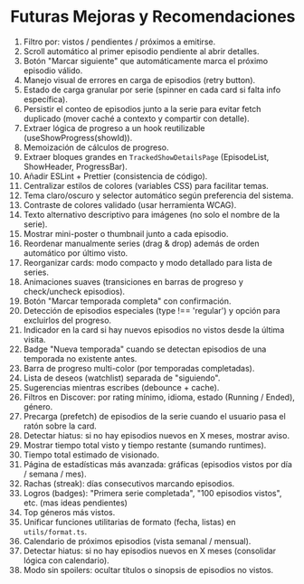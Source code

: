 # Futuras Mejoras y Recomendaciones

1. Filtro por: vistos / pendientes / próximos a emitirse.
2. Scroll automático al primer episodio pendiente al abrir detalles.
3. Botón "Marcar siguiente" que automáticamente marca el próximo episodio válido.
4. Manejo visual de errores en carga de episodios (retry button).
5. Estado de carga granular por serie (spinner en cada card si falta info específica).
6. Persistir el conteo de episodios junto a la serie para evitar fetch duplicado (mover caché a contexto y compartir con detalle).
7. Extraer lógica de progreso a un hook reutilizable (useShowProgress(showId)).
8. Memoización de cálculos de progreso.
9. Extraer bloques grandes en `TrackedShowDetailsPage` (EpisodeList, ShowHeader, ProgressBar).
10. Añadir ESLint + Prettier (consistencia de código).
11. Centralizar estilos de colores (variables CSS) para facilitar temas.
12. Tema claro/oscuro y selector automático según preferencia del sistema.
13. Contraste de colores validado (usar herramienta WCAG).
14. Texto alternativo descriptivo para imágenes (no solo el nombre de la serie).
15. Mostrar mini-poster o thumbnail junto a cada episodio.
16. Reordenar manualmente series (drag & drop) además de orden automático por último visto.
17. Reorganizar cards: modo compacto y modo detallado para lista de series.
18. Animaciones suaves (transiciones en barras de progreso y check/uncheck episodios).
19. Botón "Marcar temporada completa" con confirmación.
20. Detección de episodios especiales (type !== 'regular') y opción para excluirlos del progreso.
21. Indicador en la card si hay nuevos episodios no vistos desde la última visita.
22. Badge "Nueva temporada" cuando se detectan episodios de una temporada no existente antes.
23. Barra de progreso multi-color (por temporadas completadas).
24. Lista de deseos (watchlist) separada de "siguiendo".
25. Sugerencias mientras escribes (debounce + cache).
26. Filtros en Discover: por rating mínimo, idioma, estado (Running / Ended), género.
27. Precarga (prefetch) de episodios de la serie cuando el usuario pasa el ratón sobre la card.
28. Detectar hiatus: si no hay episodios nuevos en X meses, mostrar aviso.
29. Mostrar tiempo total visto y tiempo restante (sumando runtimes).
30. Tiempo total estimado de visionado.
31. Página de estadísticas más avanzada: gráficas (episodios vistos por día / semana / mes).
32. Rachas (streak): días consecutivos marcando episodios.
33. Logros (badges): "Primera serie completada", "100 episodios vistos", etc. (mas ideas pendientes)
34. Top géneros más vistos.
35. Unificar funciones utilitarias de formato (fecha, listas) en `utils/format.ts`.
36. Calendario de próximos episodios (vista semanal / mensual).
37. Detectar hiatus: si no hay episodios nuevos en X meses (consolidar lógica con calendario).
38. Modo sin spoilers: ocultar títulos o sinopsis de episodios no vistos.
